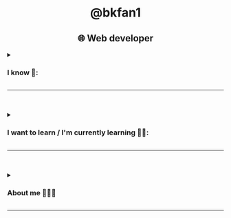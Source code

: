 <h1 align="center">@bkfan1</h1>
<h2 align="center">🌐 Web developer</h2>
<details>
    <summary><h3>I know 🧠:</h3></summary>
    <h3>Programming languages:</h3>
    <img width="100px" height="100px" src="ik_1.jpg">
    <img width="100px" height="100px" src="ik_2.png" alt="Python">
    <img width="100px" height="100px" src="ik_3.png" alt="Bash/Shell Scripting">
    <br>
    <h3>Runtimes:</h3>
    <img width="100px" height="100px" src="iw_5.png" alt="nodeJS">
    <br>
    <h3>Language Frameworks:</h3>
    <img width="100px" height="100px" src="iw_6.png" alt="React">
    <br>
    <h3>Markup and Style languages:</h3>
    <img width="100px" height="100px" src="MetroUI-HTML5.png" alt="HTML5">
    <img width="100px" height="100px" src="ik_5.png" alt="CSS3">
    <img width="120px" height="100px" src="ik_6.png" alt="Markdown Language">
    <br>
    <br>
    <h3>Preprocessors & Template Engines:</h3>
    <img width="100px" height="100px" src="ik_7.webp" alt="SASS">
    <img width="100px" height="100px" src="ik_8.png" alt="Pug HTML">
    <br>
    <br>
    <h3>Query languages:</h3>
    <img width="100px" height="100px" src="ik_9.png" alt="SQL Language">
    <br>
    <br>
    <h3>CSS Frameworks:</h3>
    <img width="100px" height="100px" src="ik_10.png" alt="Bootstrap">
    <img width="100px" height="100px" src="ik_11.png" alt="Tailwind CSS">
    <img width="100px" height="100px" src="ik_!2.png" alt="Bulma CSS">
    <br>
    <br>
    <h3>Dev Ops</h3>
    <img width="100px" height="100px" src="ik_13.png" alt="git">
    <img width="100px" height="100px" src="ik_14.png" alt="github">
    <br>
    <br>
    <h3>Systems:</h3>
    <img width="100px" height="100px" src="ik_15.png" alt="linux">
    <h4>(Arch & Ubuntu)</h4>
</details>
<hr>
<br>
<br>
<details>
    <summary><h3>I want to learn / I'm currently learning 📖💡:</h3></summary>
    <h3>Programming languages:</h3>
    <img width="100px" height="100px" src="iw_1.png" alt="">
    <img width="100px" height="100px" src="iw_2.png" alt="php">
    <img width="100px" height="100px" src="iw_3.svg" alt="Golang">
    <img width="100px" height="100px" src="iw_4.png" alt="rust">
    <br>
    <br>
    <br>
    <br>
    <h3>Language Frameworks:</h3>
    <img width="100px" height="100px" src="iw_7.png" alt="VueJS">
    <img width="100px" height="100px" src="iw_8.png" alt="Svelte">
    <img width="100px" height="100px" src="iw_9.png" alt="Django">
</details>
<hr>
<br>
<br>
<details>
    <summary><h3>About me 👨🏻‍💻</h3></summary>
    <h3> · Personal:</h3>
    <ul>
        <li><h4>From: 🇻🇪</h4></li>
        <li><h4>19 years old</h4></li>
    </ul>
    <br>
    <h3> · Hobbies ⏲️:</h3>
    <ul>
        <li><h4>Skateboarding 🛹</h4></li>
        <li><h4>Writing & reading 📚📓</h4></li>
        <li><h4>Drawing & painting ✏️🖌️</h4></li>
        <li><h4Playing Bass 🎸</h4></li>

    </ul>
</details>
<hr>








